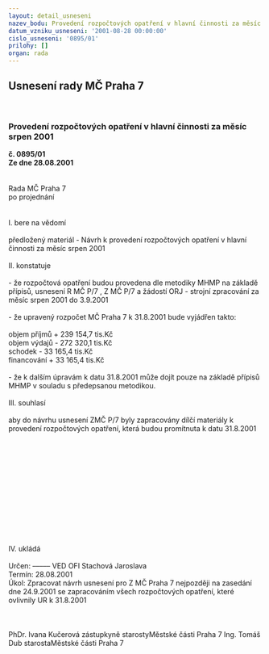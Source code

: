 ```yaml
---
layout: detail_usneseni
nazev_bodu: Provedení rozpočtových opatření v hlavní činnosti za měsíc srpen 2001
datum_vzniku_usneseni: '2001-08-28 00:00:00'
cislo_usneseni: '0895/01'
prilohy: []
organ: rada
---
```

<div id="ucUsn_pList" class="usn">
	<span><h2>Usnesení rady MČ Praha 7 </h2>
<br></span><div class="standBody">
<span><h3>Provedení rozpočtových opatření v hlavní činnosti za měsíc srpen 2001</h3></span><div class="center">
		<strong>č. 0895/01</strong><br>
	</div>
<div class="center">
		<strong>Ze dne 28.08.2001</strong><br><br>
	</div>
<br>Rada MČ Praha 7<br>po projednání<br><br><br>I.	bere na vědomí<br><br> předložený materiál - Návrh k provedení rozpočtových opatření v hlavní činnosti za měsíc srpen 2001<br><br>II.	konstatuje<br><br>- že rozpočtová opatření budou provedena dle metodiky MHMP na základě přípisů, usnesení R MČ P/7 , Z MČ P/7 a žádostí ORJ - strojní zpracování za měsíc srpen 2001 do 3.9.2001<br><br>- že upravený rozpočet MČ Praha 7 k 31.8.2001 bude vyjádřen takto:<br><br>objem příjmů       	+ 239 154,7 tis.Kč<br>objem výdajů       	-  272 320,1 tis.Kč<br>schodek               	-    33 165,4 tis.Kč<br>financování        	+   33 165,4 tis.Kč<br><br>- že k dalším úpravám k datu 31.8.2001 může dojít pouze na základě přípisů MHMP  v souladu s předepsanou metodikou.<br><br>III.    souhlasí <br><br>aby do návrhu usnesení ZMČ P/7 byly zapracovány dílčí materiály k provedení rozpočtových opatření, která budou promítnuta k datu 31.8.2001<br><br><br><br><br><br><br><br><br><br><br><br><br><br>IV.	ukládá <br><br> Určen:	–––––	VED OFI Stachová Jaroslava<br>Termín: 28.08.2001<br>Úkol:	Zpracovat návrh usnesení pro Z MČ  Praha 7 nejpozději na zasedání dne 24.9.2001 se zapracováním všech rozpočtových opatření, které ovlivnily UR k 31.8.2001<br> <br><br> 	<br>PhDr. Ivana Kučerová zástupkyně starostyMěstské části Praha 7	Ing. Tomáš Dub starostaMěstské části Praha 7<br>	<br><br>
</div>
</div>